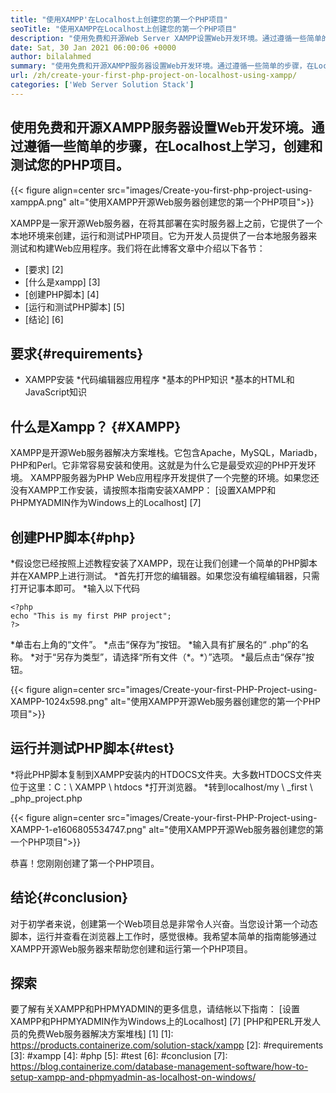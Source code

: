 ```yaml
---
title: "使用XAMPP'在Localhost上创建您的第一个PHP项目" 
seoTitle: "使用XAMPP在Localhost上创建您的第一个PHP项目" 
description: "使用免费和开源Web Server XAMPP设置Web开发环境。通过遵循一些简单的步骤来创建和测试Localhost上的PHP项目。" 
date: Sat, 30 Jan 2021 06:00:06 +0000
author: bilalahmed
summary: "使用免费和开源XAMPP服务器设置Web开发环境。通过遵循一些简单的步骤，在Localhost上学习，创建和测试您的PHP项目。" 
url: /zh/create-your-first-php-project-on-localhost-using-xampp/
categories: ['Web Server Solution Stack']
---
```


## 使用免费和开源XAMPP服务器设置Web开发环境。通过遵循一些简单的步骤，在Localhost上学习，创建和测试您的PHP项目。

{{< figure align=center src="images/Create-you-first-php-project-using-xamppA.png" alt="使用XAMPP开源Web服务器创建您的第一个PHP项目">}}

XAMPP是一家开源Web服务器，在将其部署在实时服务器上之前，它提供了一个本地环境来创建，运行和测试PHP项目。它为开发人员提供了一台本地服务器来测试和构建Web应用程序。我们将在此博客文章中介绍以下各节：
  * [要求] [2]
  * [什么是xampp] [3]
  * [创建PHP脚本] [4]
  * [运行和测试PHP脚本] [5]
  * [结论] [6]

## 要求{#requirements}
  * XAMPP安装
  *代码编辑器应用程序
  *基本的PHP知识
  *基本的HTML和JavaScript知识

## 什么是Xampp？ {#XAMPP}
XAMPP是开源Web服务器解决方案堆栈。它包含Apache，MySQL，Mariadb，PHP和Perl。它非常容易安装和使用。这就是为什么它是最受欢迎的PHP开发环境。 XAMPP服务器为PHP Web应用程序开发提供了一个完整的环境。如果您还没有XAMPP工作安装，请按照本指南安装XAMPP：
[设置XAMPP和PHPMYADMIN作为Windows上的Localhost] [7]

## 创建PHP脚本{#php}
  *假设您已经按照上述教程安装了XAMPP，现在让我们创建一个简单的PHP脚本并在XAMPP上进行测试。
  *首先打开您的编辑器。如果您没有编程编辑器，只需打开记事本即可。
  *输入以下代码
```
<?php
echo "This is my first PHP project";
?>
```
  *单击右上角的“文件”。
  *点击“保存为”按钮。
  *输入具有扩展名的“ .php”的名称。
  *对于“另存为类型”，请选择“所有文件（\*。\*）”选项。
  *最后点击“保存”按钮。

{{< figure align=center src="images/Create-your-first-PHP-Project-using-XAMPP-1024x598.png" alt="使用XAMPP开源Web服务器创建您的第一个PHP项目">}}


## 运行并测试PHP脚本{#test}
  *将此PHP脚本复制到XAMPP安装内的HTDOCS文件夹。大多数HTDOCS文件夹位于这里：C：\ XAMPP \ htdocs
  *打开浏览器。
  *转到localhost/my \ _first \ _php_project.php

{{< figure align=center src="images/Create-your-first-PHP-Project-using-XAMPP-1-e1606805534747.png" alt="使用XAMPP开源Web服务器创建您的第一个PHP项目">}}

恭喜！您刚刚创建了第一个PHP项目。

## 结论{#conclusion}
对于初学者来说，创建第一个Web项目总是非常令人兴奋。当您设计第一个动态脚本，运行并查看在浏览器上工作时，感觉很棒。我希望本简单的指南能够通过XAMPP开源Web服务器来帮助您创建和运行第一个PHP项目。

## 探索
要了解有关XAMPP和PHPMYADMIN的更多信息，请结帐以下指南：
[设置XAMPP和PHPMYADMIN作为Windows上的Localhost] [7]
[PHP和PERL开发人员的免费Web服务器解决方案堆栈] [1]
[1]: https://products.containerize.com/solution-stack/xampp
[2]: #requirements
[3]: #xampp
[4]: #php
[5]: #test
[6]: #conclusion
[7]: https://blog.containerize.com/database-management-software/how-to-setup-xampp-and-phpmyadmin-as-localhost-on-windows/
